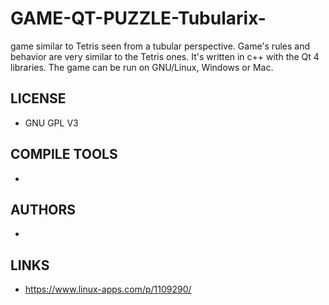 # GAME-QT-PUZZLE-Tubularix-
game similar to Tetris seen from a tubular perspective. Game's rules and behavior are very similar to the Tetris ones. It's written in c++ with the Qt 4 libraries. The game can be run on GNU/Linux, Windows or Mac.

## LICENSE
* GNU GPL V3

## COMPILE TOOLS
* 
 
## AUTHORS
* 

## LINKS
* https://www.linux-apps.com/p/1109290/
